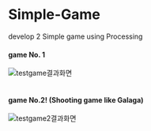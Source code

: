 # Simple-Game
develop 2 Simple game using Processing

#### game No. 1
![testgame결과화면](https://user-images.githubusercontent.com/118334518/232964064-87347102-81a8-45d5-9b32-b8828794b741.PNG)
</br></br>

#### game No.2! (Shooting game like Galaga)
![testgame2결과화면](https://user-images.githubusercontent.com/118334518/232964094-211eaef5-9369-4459-9cbc-261352739e02.PNG)
